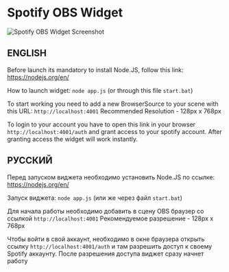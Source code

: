 # Spotify OBS Widget
![Spotify OBS Widget Screenshot](https://raw.githubusercontent.com/Ponywka/Spotify-OBS-Widget/master/screenshot.png)


## ENGLISH
Before launch its mandatory to install Node.JS, follow this link: https://nodejs.org/en/

How to launch widget:
```node app.js```
(or through this file `start.bat`)

To start working you need to add a new BrowserSource to your scene with this URL:  ```http://localhost:4001```
Recommended Resolution - 128px x 768px

To login to your account you have to open this link in your browser `http://localhost:4001/auth` and grant access to your spotify account. After granting access the widget will work instantly.

## РУССКИЙ

Перед запуском виджета необходимо установить Node.JS по ссылке: https://nodejs.org/en/

Запуск виджета:
```node app.js```
(или же через файл `start.bat`)

Для начала работы необходимо добавить в сцену OBS браузер со ссылкой ```http://localhost:4001```
Рекомендуемое разрешение - 128px x 768px

Чтобы войти в свой аккаунт, необходимо в окне браузера открыть ссылку `http://localhost:4001/auth` и там разрешить доступ к своему Spotify аккаунту. После разрешения доступа виджет сразу начнет работу
